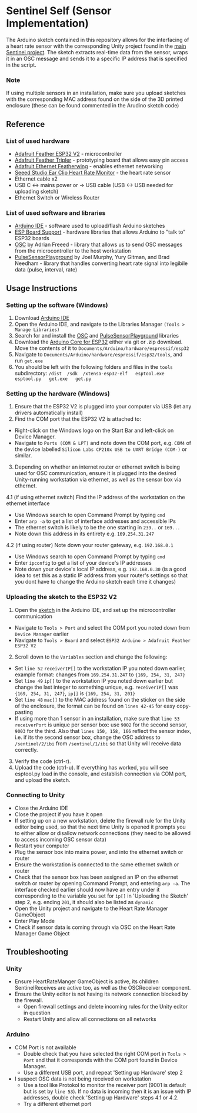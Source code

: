 # Sentinel Self (Sensor Implementation)
The Arduino sketch contained in this repository allows for the interfacing of a heart rate sensor with the corresponding Unity project found in the [main Sentinel project](https://github.com/The-Sentinel-Self/TheSentinelSelf). The sketch extracts real-time data from the sensor, wraps it in an OSC message and sends it to a specific IP address that is specified in the script.

### Note
If using multiple sensors in an installation, make sure you upload sketches with the corresponding MAC address found on the side of the 3D printed enclosure (these can be found commented in the Arudino sketch code)

## Reference
### List of used hardware
- [Adafruit Feather ESP32 V2](https://learn.adafruit.com/adafruit-esp32-feather-v2?view=all) - microcontroller
- [Adafruit Feather Tripler](https://www.adafruit.com/product/3417) - prototyping board that allows easy pin access
- [Adafruit Ethernet Featherwing](https://learn.adafruit.com/adafruit-wiz5500-wiznet-ethernet-featherwing/overview) - enables ethernet networking
- [Seeed Studio Ear Clip Heart Rate Monitor](https://www.seeedstudio.com/Grove-Ear-clip-Heart-Rate-Sensor.html) - the heart rate sensor
- Ethernet cable x2
- USB C <-> mains power or -> USB cable (USB <-> USB needed for uploading sketch)
- Ethernet Switch or Wireless Router

### List of used software and libraries
- [Arduino IDE](https://www.arduino.cc/en/software) - software used to upload/flash Arduino sketches
- [ESP Board Support](https://github.com/espressif/arduino-esp32) - hardware libraries that allows Arduino to "talk to" ESP32 boards
- [OSC](https://www.arduino.cc/reference/en/libraries/osc/) by Adrian Freeed - library that allows us to send OSC messages from the microcontroller to the host workstation
- [PulseSensorPlayground](https://www.arduino.cc/reference/en/libraries/pulsesensor-playground/) by Joel Murphy, Yury Gitman, and Brad Needham - library that handles converting heart rate signal into legibile data (pulse, interval, rate)


## Usage Instructions
### Setting up the software (Windows)
1. Download [Arduino IDE](https://www.arduino.cc/en/software)
2. Open the Arduino IDE, and navigate to the Libraries Manager `(Tools > Manage Libraries)`
3. Search for and install the [OSC](https://www.arduino.cc/reference/en/libraries/osc/) and [PulseSensorPlayground](https://www.arduino.cc/reference/en/libraries/pulsesensor-playground/) libraries
4. Download the [Arduino Core for ESP32](https://github.com/espressif/arduino-esp32) either via git or .zip download. Move the contents of it to `Documents/Arduino/hardware/espressif/esp32`
5. Navigate to `Documents/Arduino/hardware/espressif/esp32/tools`, and run `get.exe`
6. You should be left with the following folders and files in the `tools` subdirectory: `/dist  /sdk  /xtensa-esp32-elf   esptool.exe   esptool.py   get.exe   get.py`

### Setting up the hardware (Windows)
1. Ensure that the ESP32 V2 is plugged into your computer via USB (let any drivers automatically install)
2. Find the COM port that the ESP32 V2 is attached to:
- Right-click on the Windows logo on the Start Bar and left-click on Device Manager.
- Navigate to `Ports (COM & LPT)` and note down the COM port, e.g. `COM4` of the device labelled `Silicon Labs CP210x USB to UART Bridge (COM-)` or similar.
3. Depending on whether an internet router or ethernet switch is being used for OSC communication, ensure it is plugged into the desired Unity-running workstation via ethernet, as well as the sensor box via ethernet.

4.1 (if using ethernet switch) Find the IP address of the workstation on the ethernet interface
- Use Windows search to open Command Prompt by typing `cmd`
- Enter `arp -a` to get a list of interface addresses and accessible IPs
- The ethernet switch is likely to be the one starting in `239..` or `169...`
- Note down this address in its entirety e.g. `169.254.31.247`

4.2 (if using router) Note down your router gateway, e.g. `192.168.0.1`
- Use Windows search to open Command Prompt by typing `cmd`
- Enter `ipconfig` to get a list of your device's IP addresses
- Note down your device's local IP address, e.g. `192.168.0.30` (is a good idea to set this as a static IP address from your router's settings so that you dont have to change the Arduino sketch each time it changes)

### Uploading the sketch to the ESP32 V2
1. Open the [sketch](https://github.com/The-Sentinel-Self/sentinel_self_hardware/blob/main/sentinel_self_arduino_ethernet/sentinel_self_arduino_ethernet.ino) in the Arduino IDE, and set up the microcontroller communication
- Navigate to `Tools > Port` and select the COM port you noted down from `Device Manager` earlier
- Navigate to `Tools > Board` and select `ESP32 Arduino > Adafruit Feather ESP32 V2`

2. Scroll down to the `Variables` section and change the following:
- Set `line 52` `receiverIP[]` to the workstation IP you noted down earlier, example format: changes from `169.254.31.247` to `{169, 254, 31, 247}`
- Set `line 49` `ip[]` to the workstation IP you noted down earlier but change the last integer to something unique, e.g. `receiverIP[]` was `{169, 254, 31, 247}`, `ip[]` is `{169, 254, 31, 201}`
- Set `line 48` `mac[]` to the MAC address found on the sticker on the side of the enclosure, the format can be found on `lines 42-45` for easy copy-pasting
- If using more than 1 sensor in an installation, make sure that `line 53` `receiverPort` is unique per sensor box: use `9002` for the second sensor, `9003` for the third. Also that `lines 150, 158, 166` reflect the sensor index, i.e. if its the second sensor box, change the OSC address to `/sentinel/2/ibi` from `/sentinel/1/ibi` so that Unity will receive data correctly.

3. Verify the code (ctrl-r).
4. Upload the code (ctrl-u). If everything has worked, you will see esptool.py load in the console, and establish connection via COM port, and upload the sketch.


### Connecting to Unity
- Close the Arduino IDE
- Close the project if you have it open
- If setting up on a new workstation, delete the firewall rule for the Unity editor being used, so that the next time Unity is opened it prompts you to either allow or disallow network connections (they need to be allowed to access incoming OSC sensor data)
- Restart your computer
- Plug the sensor box into mains power, and into the ethernet switch or router
- Ensure the workstation is connected to the same ethernet switch or router
- Check that the sensor box has been assigned an IP on the ethernet switch or router by opening Command Prompt, and entering `arp -a`. The interface checked earlier should now have an entry under it corresponding to the variable you set for `ip[]` in 'Uploading the Sketch' step 2, e.g. ending `201`, it should also be listed as `dynamic`
- Open the Unity project and navigate to the Heart Rate Manager GameObject
- Enter Play Mode
- Check if sensor data is coming through via OSC on the Heart Rate Manager Game Object

## Troubleshooting
### Unity
- Ensure HeartRateManger GameObject is active, its children SentinelReceives are active too, as well as the OSCReceiver component.
- Ensure the Unity editor is not having its network connection blocked by the firewall. 
  - Open firewall settings and delete incoming rules for the Unity editor in question
  - Restart Unity and allow all connections on all networks
### Arduino
- COM Port is not available
  - Double check that you have selected the right COM port in `Tools > Port` and that it corresponds with the COM port found in  Device Manager. 
  - Use a different USB port, and repeat 'Setting up Hardware' step 2
- I suspect OSC data is not being received on workstation
  - Use a tool like Protokol to monitor the receiver port (9001 is default but is set by `line 53`). If no data is incoming then it is an issue with IP addresses, double check 'Setting up Hardware' steps 4.1 or 4.2. 
  - Try a different ethernet port